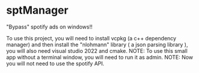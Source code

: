 # sptManager
"Bypass" spotify ads on windows!!

To use this project, you will need to install vcpkg (a c++ dependency manager) and then install the "nlohmann" library ( a json parsing library ), you will also need visual studio 2022 and cmake.
NOTE: To use this small app without a terminal window, you will need to run it as admin.
NOTE: Now you will not need to use the spotify API.